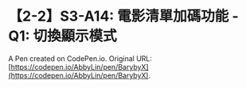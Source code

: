 # 【2-2】S3-A14: 電影清單加碼功能 -Q1: 切換顯示模式

A Pen created on CodePen.io. Original URL: [https://codepen.io/AbbyLin/pen/BarybyX](https://codepen.io/AbbyLin/pen/BarybyX).

